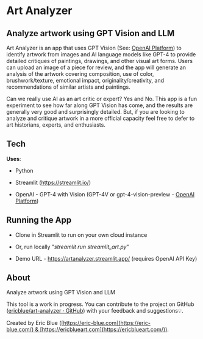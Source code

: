 # 

# Art Analyzer

## Analyze artwork using GPT Vision and LLM

Art Analyzer is an app that uses GPT Vision (See: [OpenAI Platform](https://platform.openai.com/docs/guides/vision)) to identify artwork from images and AI language models like GPT-4 to provide detailed critiques of paintings, drawings, and other visual art forms. Users can upload an image of a piece for review, and the app will generate an analysis of the artwork covering composition, use of color, brushwork/texture, emotional impact, originality/creativity, and recommendations of similar artists and paintings.

Can we really use AI as an art critic or expert? Yes and No. This app is a fun experiment to see how far along GPT Vision has come, and the results are generally very good and surprisingly detailed. But, if you are looking to analyze and critique artwork in a more official capacity feel free to defer to art historians, experts, and enthusiasts.

## Tech

**Uses**:

* Python

* Streamlit (https://streamlit.io/)

* OpenAI - GPT-4 with Vision (GPT-4V or gpt-4-vision-preview - [OpenAI Platform](https://platform.openai.com/docs/guides/vision))

## Running the App

* Clone in Streamlit to run on your own cloud instance  

* Or, run locally "*streamlit run streamlit_art.py*"

* Demo URL - https://artanalyzer.streamlit.app/ (requires OpenAI API Key)

## About

Analyze artwork using GPT Vision and LLM

This tool is a work in progress. You can contribute to the project on GitHub ([ericblue/art-analyzer · GitHub](https://github.com/ericblue/art-analyzer)) with your feedback and suggestions💡.

Created by Eric Blue ([https://eric-blue.com](https://eric-blue.com/) & [https://ericblueart.com](https://ericblueart.com/)).


